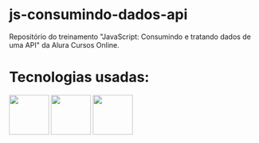 # js-consumindo-dados-api
Repositório do treinamento "JavaScript: Consumindo e tratando dados de uma API" da Alura Cursos Online.
# Tecnologias usadas:
<div>
  <img height ="80em" src="https://cdn.jsdelivr.net/gh/devicons/devicon/icons/html5/html5-original.svg" />
  <img height ="80em" src="https://cdn.jsdelivr.net/gh/devicons/devicon/icons/css3/css3-original.svg" />
  <img height ="80em" src="https://cdn.jsdelivr.net/gh/devicons/devicon/icons/javascript/javascript-original.svg" />         
</div>          
